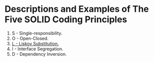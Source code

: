# Descriptions and Examples of The Five SOLID Coding Principles

1. S - Single-responsibility.
1. O - Open-Closed.
1. [L - Liskov Substitution.](<Liskov Substitution/README.md>)
1. I - Interface Segregation.
1. D - Dependency Inversion.
